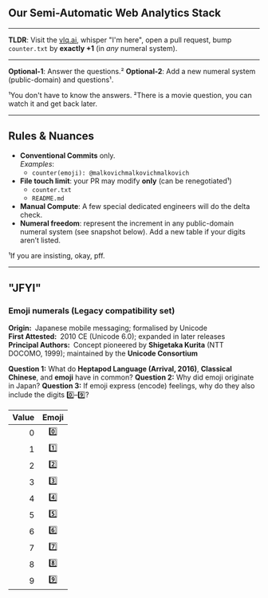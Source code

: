 ## Our Semi-Automatic Web Analytics Stack

---

**TLDR**: Visit the [vlq.ai](https://vlq.ai), whisper "I'm here", open a pull request, bump `counter.txt` by **exactly +1** (in *any* numeral system).

---

**Optional-1**: Answer the questions.²
**Optional-2**: Add a new numeral system (public-domain) and questions¹.

¹You don't have to know the answers.
²There is a movie question, you can watch it and get back later.

---

## Rules & Nuances

- **Conventional Commits** only.  
   *Examples*:  
   * `counter(emoji): @malkovichmalkovichmalkovich`
- **File touch limit**: your PR may modify **only** (can be renegotiated¹)
   * `counter.txt`
   * `README.md`
- **Manual Compute**: A few special dedicated engineers will do the delta check. 
- **Numeral freedom**: represent the increment in any public-domain numeral system (see snapshot below). Add a new table if your digits aren’t listed.

¹If you are insisting, okay, pff.

---

## "JFYI" 

### Emoji numerals (Legacy compatibility set)

**Origin:** Japanese mobile messaging; formalised by Unicode  
**First Attested:** 2010 CE (Unicode 6.0); expanded in later releases  
**Principal Authors:** Concept pioneered by **Shigetaka Kurita** (NTT DOCOMO, 1999); maintained by the **Unicode Consortium**  

**Question 1:** What do **Heptapod Language (Arrival, 2016)**, **Classical Chinese**, and **emoji** have in common? 
**Question 2:** Why did emoji originate in Japan?
**Question 3:** If emoji express (encode) feelings, why do they also include the digits 0️⃣–9️⃣?


| Value | Emoji |
|------:|:-----:|
| 0 | 0️⃣ |
| 1 | 1️⃣ |
| 2 | 2️⃣ |
| 3 | 3️⃣ |
| 4 | 4️⃣ |
| 5 | 5️⃣ |
| 6 | 6️⃣ |
| 7 | 7️⃣ |
| 8 | 8️⃣ |
| 9 | 9️⃣ |


